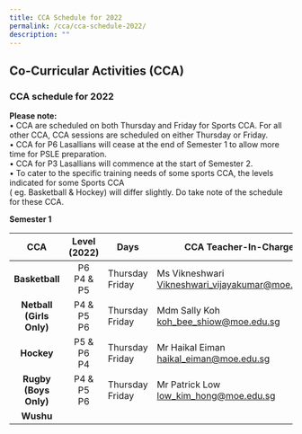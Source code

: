 ```yaml
---
title: CCA Schedule for 2022
permalink: /cca/cca-schedule-2022/
description: ""
---
```

## Co-Curricular Activities (CCA)

### CCA schedule for 2022

**Please note:** <br>
• CCA are scheduled on both Thursday and Friday for Sports CCA. For all other CCA, CCA sessions are scheduled on either Thursday or Friday. <br>
• CCA for P6 Lasallians will cease at the end of Semester 1 to allow more time for PSLE preparation. <br>
• CCA for P3 Lasallians will commence at the start of Semester 2. <br>
• To cater to the specific training needs of some sports CCA, the levels indicated for some Sports CCA <br>
( eg. Basketball & Hockey) will differ slightly. Do take note of the schedule for these CCA.

**Semester 1**

| **CCA** | **Level (2022)** | **Days** | **CCA Teacher-In-Charge** |
|:---:|:---:|---|---|
| **Basketball** | P6<br>P4 & P5 | Thursday<br>Friday | Ms Vikneshwari<br>[Vikneshwari_vijayakumar@moe.edu.sg](mailto:Vikneshwari_vijayakumar@moe.edu.sg) |
| **Netball**<br>**(Girls Only)** | P4 & P5<br>P6 | Thursday<br>Friday | Mdm Sally Koh<br>[koh_bee_shiow@moe.edu.sg](mailto:koh_bee_shiow@moe.edu.sg) |
| **Hockey** | P5 & P6<br>P4 | Thursday<br>Friday | Mr Haikal Eiman<br>[haikal_eiman@moe.edu.sg](mailto:haikal_eiman@moe.edu.sg) |
| **Rugby**<br>**(Boys Only)** | P4 & P5<br>P6 | Thursday<br>Friday | Mr Patrick Low<br>[low_kim_hong@moe.edu.sg](mailto:low_kim_hong@moe.edu.sg) |
| **Wushu** |  |  |  |